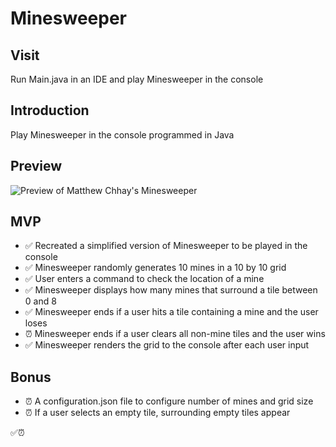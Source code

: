 # Minesweeper

## Visit

Run Main.java in an IDE and play Minesweeper in the console

## Introduction

Play Minesweeper in the console programmed in Java

## Preview

![Preview of Matthew Chhay's Minesweeper]()

## MVP

-   ✅ Recreated a simplified version of Minesweeper to be played in the console
-   ✅ Minesweeper randomly generates 10 mines in a 10 by 10 grid
-   ✅ User enters a command to check the location of a mine
-   ✅ Minesweeper displays how many mines that surround a tile between 0 and 8
-   ✅ Minesweeper ends if a user hits a tile containing a mine and the user loses
-   ⏰ Minesweeper ends if a user clears all non-mine tiles and the user wins
-   ✅ Minesweeper renders the grid to the console after each user input

## Bonus

-   ⏰ A configuration.json file to configure number of mines and grid size
-   ⏰ If a user selects an empty tile, surrounding empty tiles appear

✅⏰